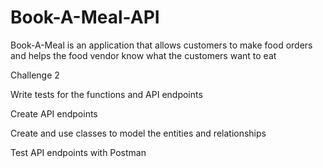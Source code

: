 # Book-A-Meal-API
Book-A-Meal is an application that allows customers to make food orders and helps the food vendor know what the customers want to eat

Challenge 2

Write tests for the functions and API endpoints

Create API endpoints

Create and use classes to model the entities and relationships

Test API endpoints with Postman